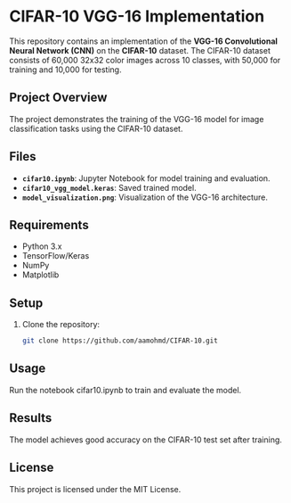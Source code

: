 # CIFAR-10 VGG-16 Implementation

This repository contains an implementation of the **VGG-16 Convolutional Neural Network (CNN)** on the **CIFAR-10** dataset. The CIFAR-10 dataset consists of 60,000 32x32 color images across 10 classes, with 50,000 for training and 10,000 for testing.

## Project Overview
The project demonstrates the training of the VGG-16 model for image classification tasks using the CIFAR-10 dataset.

## Files
- **`cifar10.ipynb`**: Jupyter Notebook for model training and evaluation.
- **`cifar10_vgg_model.keras`**: Saved trained model.
- **`model_visualization.png`**: Visualization of the VGG-16 architecture.

## Requirements
- Python 3.x
- TensorFlow/Keras
- NumPy
- Matplotlib

## Setup
1. Clone the repository:
   ```bash
   git clone https://github.com/aamohmd/CIFAR-10.git

## Usage

Run the notebook cifar10.ipynb to train and evaluate the model.
## Results

The model achieves good accuracy on the CIFAR-10 test set after training.
## License

This project is licensed under the MIT License.
